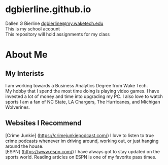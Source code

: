 # dgbierline.github.io   
Dallen G Bierline dgbierline@my.waketech.edu  
This is my school account  
This repository will hold assignments for my class  
# About Me
## My Interists
  I am working towards a Business Analytics Degree from Wake Tech.  
  My hobby that I spend the most time doing is playing video games. I have invested a lot of money and time into upgrading my PC. 
  I also love to watch sports I am a fan of NC State, LA Chargers, The Hurricanes, and Michigan Wolverines.
## Websites I Recommend
  [Crime Junkie] (https://crimejunkiepodcast.com/) I love to listen to true crime podcasts whenever im driving around, working out, or just hanging around the house.  
  [ESPN] (https://www.espn.com/) I have always got to stay updated on the sports world. Reading articles on ESPN is one of my favorite pass times.
